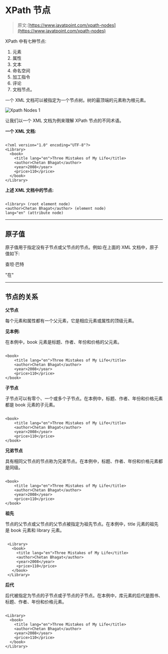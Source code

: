 # XPath 节点

> 原文:[https://www.javatpoint.com/xpath-nodes](https://www.javatpoint.com/xpath-nodes)

XPath 中有七种节点:

1.  元素
2.  属性
3.  文本
4.  命名空间
5.  加工指令
6.  评论
7.  文档节点。

一个 XML 文档可以被指定为一个节点树。树的最顶端的元素称为根元素。

![Xpath Nodes 1](../Images/6459f082a3bae6a760428f3a6cefb5ba.png)

让我们以一个 XML 文档为例来理解 XPath 节点的不同术语。

**一个 XML 文档:**

```

<?xml version="1.0" encoding="UTF-8"?>
<Library>
  <book>
    <title lang="en">Three Mistakes of My Life</title>
    <author>Chetan Bhagat</author>
    <year>2008</year>
    <price>110</price>
  </book>
</Library>

```

**上述 XML 文档中的节点:**

```

<library> (root element node)
<author>Chetan Bhagat</author> (element node)
lang="en" (attribute node) 

```

* * *

## 原子值

原子值用于指定没有子节点或父节点的节点。例如:在上面的 XML 文档中，原子值如下:

查坦·巴特

"在"

* * *

## 节点的关系

**父节点**

每个元素和属性都有一个父元素，它是相应元素或属性的顶级元素。

**见本例:**

在本例中，book 元素是标题、作者、年份和价格的父元素。

```

<book>
    <title lang="en">Three Mistakes of My Life</title>
    <author>Chetan Bhagat</author>
    <year>2008</year>
    <price>110</price>
</book>

```

**子节点**

子节点可以有零个、一个或多个子节点。在本例中，标题、作者、年份和价格元素都是 book 元素的子元素。

```

<book>
    <title lang="en">Three Mistakes of My Life</title>
    <author>Chetan Bhagat</author>
    <year>2008</year>
    <price>110</price>
</book>

```

**兄弟节点**

具有相同父节点的节点称为兄弟节点。在本例中，标题、作者、年份和价格元素都是同级。

```

<book>
    <title lang="en">Three Mistakes of My Life</title>
    <author>Chetan Bhagat</author>
    <year>2008</year>
    <price>110</price>
</book>

```

**祖先**

节点的父节点或父节点的父节点被指定为祖先节点。在本例中，title 元素的祖先是 book 元素和 library 元素。

```

 <Library>
   <book>
     <title lang="en">Three Mistakes of My Life</title>
     <author>Chetan Bhagat</author>
     <year>2008</year>
     <price>110</price>
   </book>
 </Library>

```

**后代**

后代被指定为节点的子节点或子节点的子节点。在本例中，库元素的后代是图书、标题、作者、年份和价格元素。

```

<Library>
  <book>
    <title lang="en">Three Mistakes of My Life</title>
    <author>Chetan Bhagat</author>
    <year>2008</year>
    <price>110</price>
  </book>
</Library>

```